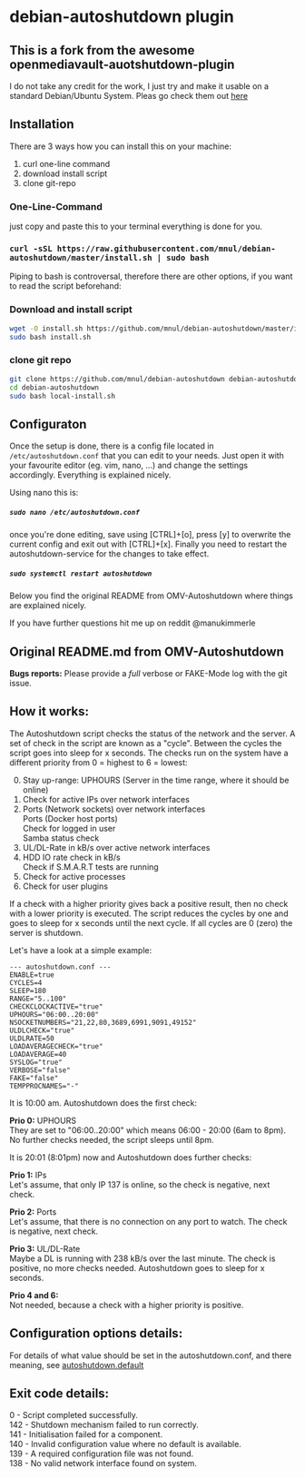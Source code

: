 debian-autoshutdown plugin
==================================

This is a fork from the awesome openmediavault-auotshutdown-plugin
-------------------------------------------------------------------
I do not take any credit for the work, I just try and make it usable on a standard Debian/Ubuntu System.
Pleas go check them out [here](https://github.com/OpenMediaVault-Plugin-Developers/openmediavault-autoshutdown)


Installation
------------
There are 3 ways how you can install this on your machine:
1. curl one-line command
2. download install script
3. clone git-repo

### One-Line-Command
just copy and paste this to your terminal everything is done for you. 

### `curl -sSL https://raw.githubusercontent.com/mnul/debian-autoshutdown/master/install.sh | sudo bash`

Piping to bash is controversal, therefore there are other options, if you want to read the script beforehand:

### Download and install script

```bash
wget -O install.sh https://github.com/mnul/debian-autoshutdown/master/install.sh
sudo bash install.sh
```

### clone git repo

```bash
git clone https://github.com/mnul/debian-autoshutdown debian-autoshutdown
cd debian-autoshutdown
sudo bash local-install.sh
```

Configuraton
--------------

Once the setup is done, there is a config file located in `/etc/autoshutdown.conf` that you can edit to your needs. Just open it with your favourite editor (eg. vim, nano, ...) and change the settings accordingly. Everything is explained nicely.

Using nano this is:

##### `sudo nano /etc/autoshutdown.conf`

once you're done editing, save using [CTRL]+[o], press [y] to overwrite the current config and exit out with [CTRL]+[x].
Finally you need to restart the autoshutdown-service for the changes to take effect.

##### `sudo systemctl restart autoshutdown`

Below you find the original README from OMV-Autoshutdown where things are explained nicely. 

If you have further questions hit me up on reddit @manukimmerle




Original README.md from OMV-Autoshutdown
-------------------

__Bugs reports:__  Please provide a _full_ verbose or FAKE-Mode log with the
git issue.


How it works:
-------------
The Autoshutdown script checks the status of the network and the server. A set
of check in the script are known as a "cycle". Between the cycles the script
goes into sleep for x seconds. The checks run on the system have a different
priority from 0 = highest to 6 = lowest:

0. Stay up-range: UPHOURS (Server in the time range, where it should be online)
1. Check for active IPs over network interfaces
2. Ports (Network sockets) over network interfaces  
   Ports (Docker host ports)  
   Check for logged in user  
   Samba status check  
3. UL/DL-Rate in kB/s over active network interfaces
4. HDD IO rate check in kB/s  
   Check if S.M.A.R.T tests are running  
5. Check for active processes
6. Check for user plugins

If a check with a higher priority gives back a positive result, then no check
with a lower priority is executed. The script reduces the cycles by one and
goes to sleep for x seconds until the next cycle. If all cycles are 0 (zero)
the server is shutdown.

Let's have a look at a simple example:

    --- autoshutdown.conf ---
    ENABLE=true
    CYCLES=4
    SLEEP=180
    RANGE="5..100"
    CHECKCLOCKACTIVE="true"
    UPHOURS="06:00..20:00"
    NSOCKETNUMBERS="21,22,80,3689,6991,9091,49152"
    ULDLCHECK="true"
    ULDLRATE=50
    LOADAVERAGECHECK="true"
    LOADAVERAGE=40
    SYSLOG="true"
    VERBOSE="false"
    FAKE="false"
    TEMPPROCNAMES="-"

It is 10:00 am. Autoshutdown does the first check:

__Prio 0:__ UPHOURS  
They are set to "06:00..20:00" which means 06:00 - 20:00 (6am to 8pm). No
further checks needed, the script sleeps until 8pm.

It is 20:01 (8:01pm) now and Autoshutdown does further checks:

__Prio 1:__ IPs  
Let's assume, that only IP 137 is online, so the check is negative, next check.

__Prio 2:__ Ports  
Let's assume, that there is no connection on any port to watch. The check is
negative, next check.

__Prio 3:__ UL/DL-Rate  
Maybe a DL is running with 238 kB/s over the last minute. The check is
positive, no more checks needed.
Autoshutdown goes to sleep for x seconds.

__Prio 4 and 6:__  
Not needed, because a check with a higher priority is positive.


Configuration options details:
------------------------------
For details of what value should be set in the autoshutdown.conf, and there
meaning, see [autoshutdown.default](https://github.com/OpenMediaVault-Plugin-Developers/openmediavault-autoshutdown/blob/master/etc/autoshutdown.default)


Exit code details:
-------------------
0 - Script completed successfully.  
142 - Shutdown mechanism failed to run correctly.  
141 - Initialisation failed for a component.  
140 - Invalid configuration value where no default is available.  
139 - A required configuration file was not found.  
138 - No valid network interface found on system.
